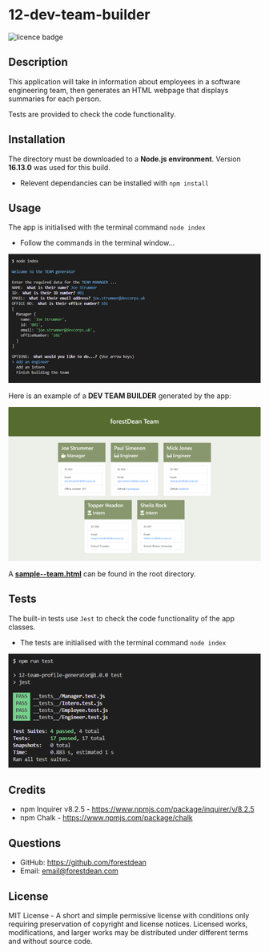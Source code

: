 # 12-dev-team-builder

![licence badge](https://img.shields.io/badge/License-MIT-blue.svg?style=flat-square)

## Description
<a name="description"></a>
This application will take in information about employees in a software engineering team, then generates an HTML webpage that displays summaries for each person.   


Tests are provided to check the code functionality.

## Installation
<a name="installation"></a>
The directory must be downloaded to a **Node.js environment**. Version **16.13.0** was used for this build.      
- Relevent dependancies can be installed with `npm install`   


## Usage
<a name="usage"></a>

The app is initialised with the terminal command `node index`   
- Follow the commands in the terminal window...  

  
![terminal-window](./assets/images/terminal-screenshot-600.png)


Here is an example of a **DEV TEAM BUILDER** generated by the app:  

![team-builder](./assets/images/team-screenshot-600.png)

A [**sample--team.html**](https://github.com/forestDean/12-team-profile-generator/blob/8c684da96942be0a5f15848161a93770b023b494/output/sample--team.html) can be found in the root directory.

## Tests
<a name="test"></a>
The built-in tests use `Jest` to check the code functionality of the app classes.   
- The tests are initialised with the terminal command `node index`

![jest-test](./assets/images/jest-test-pass-600.png)

## Credits
<a name="credit"></a>
- npm Inquirer v8.2.5 - https://www.npmjs.com/package/inquirer/v/8.2.5
- npm Chalk - https://www.npmjs.com/package/chalk

## Questions
<a name="question"></a>
- GitHub: https://github.com/forestdean   
- Email: email@forestdean.com   

## License
<a name="licence"></a>
MIT License - A short and simple permissive license with conditions only requiring preservation of copyright and license notices. Licensed works, modifications, and larger works may be distributed under different terms and without source code.
